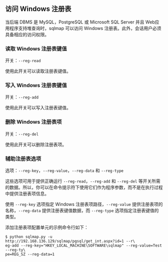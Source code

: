 ## 访问 Windows 注册表

当后端 DBMS 是 MySQL，PostgreSQL 或 Microsoft SQL Server 并且 Web应用程序支持堆查询时，sqlmap 可以访问 Windows 注册表。此外，会话用户必须具备相应的访问权限。

### 读取 Windows 注册表键值

开关：`--reg-read`

使用此开关可以读取注册表键值。

### 写入 Windows 注册表键值

开关：`--reg-add`

使用此开关可以写入注册表键值。

### 删除 Windows 注册表项

开关：`--reg-del`

使用此开关可以删除注册表项。

### 辅助注册表选项

选项：`--reg-key`，`--reg-value`，`--reg-data` 和 `--reg-type`

这些选项可用于提供正确运行 `--reg-read`，`--reg-add` 和 `--reg-del` 等开关所需的数据。所以，你可以在命令提示符下使用它们作为程序参数，而不是在执行过程中提供注册表项信息。

使用 `--reg-key` 选项指定 Windows 注册表项路径，`--reg-value` 提供注册表项的名称，`--reg-data` 提供注册表键值数据，而 `--reg-type` 选项指定注册表键值的类型。

添加注册表项配置单元的示例命令行如下：

```
$ python sqlmap.py -u http://192.168.136.129/sqlmap/pgsql/get_int.aspx?id=1 --r\
eg-add --reg-key="HKEY_LOCAL_MACHINE\SOFTWARE\sqlmap" --reg-value=Test --reg-ty\
pe=REG_SZ --reg-data=1
```
